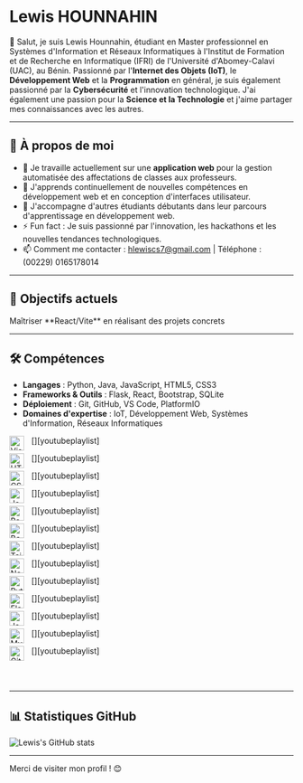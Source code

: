 # Lewis HOUNNAHIN  

👋 Salut, je suis Lewis Hounnahin, étudiant en Master professionnel en Systèmes d'Information et Réseaux Informatiques à l'Institut de Formation et de Recherche en Informatique (IFRI) de l'Université d'Abomey-Calavi (UAC), au Bénin.
Passionné par l'**Internet des Objets (IoT)**, le **Développement Web** et la **Programmation** en général, je suis également passionné par la **Cybersécurité** et l'innovation technologique. J'ai également une passion pour la **Science et la Technologie** et j'aime partager mes connaissances avec les autres.

---

## 🚀 À propos de moi  

- 🔭 Je travaille actuellement sur une **application web** pour la gestion automatisée des affectations de classes aux professeurs.  
- 🌱 J'apprends continuellement de nouvelles compétences en développement web et en conception d'interfaces utilisateur.  
- 👯 J'accompagne d'autres étudiants débutants dans leur parcours d'apprentissage en développement web.
- ⚡ Fun fact : Je suis passionné par l'innovation, les hackathons et les nouvelles tendances technologiques.  
- 📫 Comment me contacter : [hlewiscs7@gmail.com](mailto:hlewiscs7@gmail.com) | Téléphone : (00229) 0165178014  

---

## 🎯 Objectifs actuels  
 
<p>  
  Maîtriser **React/Vite** en réalisant des projets concrets  
</p>

---

## 🛠️ Compétences  

- **Langages** : Python, Java, JavaScript, HTML5, CSS3  
- **Frameworks & Outils** : Flask, React, Bootstrap, SQLite  
- **Déploiement** : Git, GitHub, VS Code, PlatformIO  
- **Domaines d'expertise** : IoT, Développement Web, Systèmes d'Information, Réseaux Informatiques  


[<img align="left" alt="Visual Studio Code" width="26px" src="https://cdn.jsdelivr.net/gh/devicons/devicon/icons/vscode/vscode-original.svg" style="padding-right:10px;" />][youtubeplaylist]

[<img align="left" alt="HTML5" width="26px" src="https://cdn.jsdelivr.net/gh/devicons/devicon/icons/html5/html5-original.svg" style="padding-right:10px;" />][youtubeplaylist]

[<img align="left" alt="CSS3" width="26px" src="https://cdn.jsdelivr.net/gh/devicons/devicon/icons/css3/css3-original.svg" style="padding-right:10px;" />][youtubeplaylist]

[<img align="left" alt="JavaScript" width="26px" src="https://cdn.jsdelivr.net/gh/devicons/devicon/icons/javascript/javascript-original.svg" style="padding-right:10px;" />][youtubeplaylist]

[<img align="left" alt="React" width="26px" src="https://cdn.jsdelivr.net/gh/devicons/devicon/icons/react/react-original.svg" style="padding-right:10px;" />][youtubeplaylist]

[<img align="left" alt="Bootstrap" width="26px" src="https://cdn.jsdelivr.net/gh/devicons/devicon@latest/icons/bootstrap/bootstrap-original.svg" style="padding-right:10px;" />][youtubeplaylist]

[<img align="left" alt="TailwindCSS" width="26px" src="https://cdn.jsdelivr.net/gh/devicons/devicon@latest/icons/tailwindcss/tailwindcss-original-wordmark.svg" style="padding-right:10px;" />][youtubeplaylist]

[<img align="left" alt="Node.js" width="26px" src="https://cdn.jsdelivr.net/gh/devicons/devicon/icons/nodejs/nodejs-original.svg" style="padding-right:10px;" />][youtubeplaylist]

[<img align="left" alt="Python" width="26px" src="https://cdn.jsdelivr.net/gh/devicons/devicon/icons/python/python-original.svg" style="padding-right:10px;" />][youtubeplaylist]

[<img align="left" alt="Flask" width="26px" src="https://cdn.jsdelivr.net/gh/devicons/devicon/icons/flask/flask-original.svg" style="padding-right:10px;" />][youtubeplaylist]

[<img align="left" alt="Java" width="26px" src="https://cdn.jsdelivr.net/gh/devicons/devicon/icons/java/java-original.svg" style="padding-right:10px;" />][youtubeplaylist]

[<img align="left" alt="MySQL" width="26px" src="https://cdn.jsdelivr.net/gh/devicons/devicon/icons/mysql/mysql-original.svg" style="padding-right:10px;" />][youtubeplaylist]

[<img align="left" alt="Git" width="26px" src="https://cdn.jsdelivr.net/gh/devicons/devicon/icons/git/git-original.svg" style="padding-right:10px;" />][youtubeplaylist]

<br />
<br />

---

## 📊 Statistiques GitHub  

![Lewis's GitHub stats](https://github-readme-stats.vercel.app/api?username=LewisHOUNNAHIN&show_icons=true&theme=radical)  

---

Merci de visiter mon profil ! 😊  
